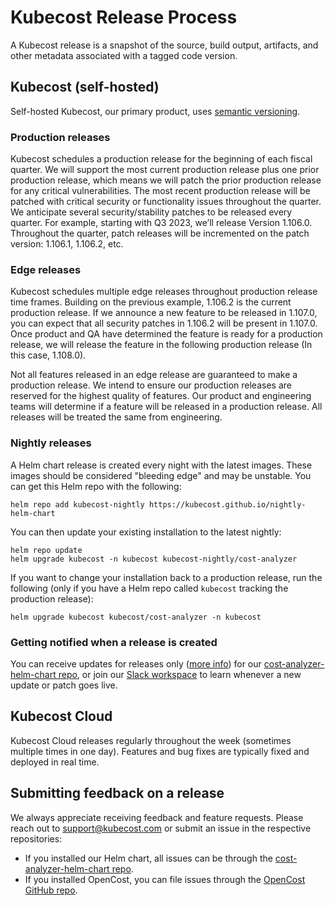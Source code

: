 # Kubecost Release Process

A Kubecost release is a snapshot of the source, build output, artifacts, and other metadata associated with a tagged code version.

## Kubecost (self-hosted)

Self-hosted Kubecost, our primary product, uses [semantic versioning](https://semver.org/).

### Production releases

Kubecost schedules a production release for the beginning of each fiscal quarter. We will support the most current production release plus one prior production release, which means we will patch the prior production release for any critical vulnerabilities. The most recent production release will be patched with critical security or functionality issues throughout the quarter. We anticipate several security/stability patches to be released every quarter. For example, starting with Q3 2023, we’ll release Version 1.106.0. Throughout the quarter, patch releases will be incremented on the patch version: 1.106.1, 1.106.2, etc.

### Edge releases

Kubecost schedules multiple edge releases throughout production release time frames. Building on the previous example, 1.106.2 is the current production release. If we announce a new feature to be released in 1.107.0, you can expect that all security patches in 1.106.2 will be present in 1.107.0. Once product and QA have determined the feature is ready for a production release, we will release the feature in the following production release (In this case, 1.108.0).

Not all features released in an edge release are guaranteed to make a production release. We intend to ensure our production releases are reserved for the highest quality of features. Our product and engineering teams will determine if a feature will be released in a production release. All releases will be treated the same from engineering.&#x20;

### Nightly releases

A Helm chart release is created every night with the latest images. These images should be considered "bleeding edge" and may be unstable. You can get this Helm repo with the following:

```
helm repo add kubecost-nightly https://kubecost.github.io/nightly-helm-chart
```

You can then update your existing installation to the latest nightly:

```
helm repo update
helm upgrade kubecost -n kubecost kubecost-nightly/cost-analyzer
```

If you want to change your installation back to a production release, run the following (only if you have a Helm repo called `kubecost` tracking the production release):

```
helm upgrade kubecost kubecost/cost-analyzer -n kubecost
```

### Getting notified when a release is created

You can receive updates for releases only ([more info](https://docs.github.com/en/github/managing-subscriptions-and-notifications-on-github/viewing-your-subscriptions)) for our [cost-analyzer-helm-chart repo](https://github.com/kubecost/cost-analyzer-helm-chart), or join our [Slack workspace](https://kubecost.com/join-slack) to learn whenever a new update or patch goes live.

## Kubecost Cloud

Kubecost Cloud releases regularly throughout the week (sometimes multiple times in one day). Features and bug fixes are typically fixed and deployed in real time.

## Submitting feedback on a release

We always appreciate receiving feedback and feature requests. Please reach out to support@kubecost.com or submit an issue in the respective repositories:

* If you installed our Helm chart, all issues can be through the [cost-analyzer-helm-chart repo](https://github.com/kubecost/cost-analyzer-helm-chart).
* If you installed OpenCost, you can file issues through the [OpenCost GitHub repo](https://github.com/opencost/opencost/issues).
